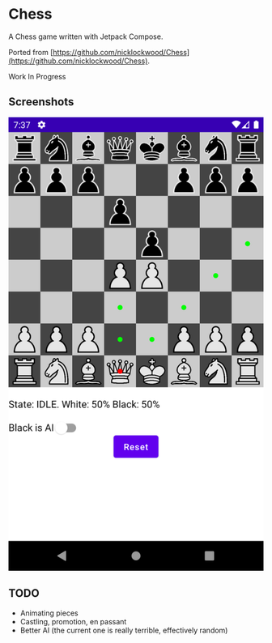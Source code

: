 # Chess
A Chess game written with Jetpack Compose.

Ported from [https://github.com/nicklockwood/Chess](https://github.com/nicklockwood/Chess).

Work In Progress

## Screenshots

![Home](/screenshots/shot1.png)

## TODO
- Animating pieces
- Castling, promotion, en passant
- Better AI (the current one is really terrible, effectively random)
